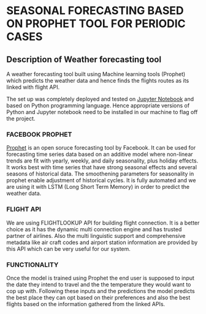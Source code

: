 <h1>SEASONAL FORECASTING BASED ON PROPHET TOOL FOR PERIODIC CASES</h1>

<h2>Description of Weather forecasting tool</h1>
<p1>A weather forecasting tool built using Machine learning tools (Prophet) which predicts the weather data and hence finds the flights routes as its linked with flight API.</p1>

The set up was completely deployed and tested on <a href="https://jupyter.org/">Jupyter Notebook</a> and based on Python programming language. Hence appropriate versions of Python and Jupyter notebook need to be installed in our machine to flag off the project.

### FACEBOOK PROPHET 

<p2>
 
  <a href="https://facebook.github.io/prophet/docs/quick_start.html">Prophet</a> is an open soruce forecasting tool by Facebook. It can be used for forecasting
time series data based on an additive model where non-linear trends are fit with yearly,
weekly, and daily seasonality, plus holiday effects. It works best with time series that
have strong seasonal effects and several seasons of historical data. The smoothening
parameters for seasonality in prophet enable adjustment of historical cycles. It is fully
automated and we are using it with LSTM (Long Short Term Memory) in order to
predict the weather data.
</p2>
<br>
 ### FLIGHT API
<p3>
 
We are using FLIGHTLOOKUP API for building flight connection. It is a better choice
as it has the dynamic multi connection engine and has trusted partner of airlines. Also
the multi linguistic support and comprehensive metadata like air craft codes and airport
station information are provided by this API which can be very useful for our system.
  </p3>
  
  ### FUNCTIONALITY
  
  Once the model is trained using Prophet the end user is supposed to input the date they intend to travel and the the temperature they would want to cop up with. Following these inputs and the predictions the model predicts the best place they can opt based on their preferences and also the best flights based on the information gathered from the linked APIs.
